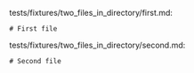 tests/fixtures/two_files_in_directory/first.md:
```
# First file
```

tests/fixtures/two_files_in_directory/second.md:
```
# Second file
```

